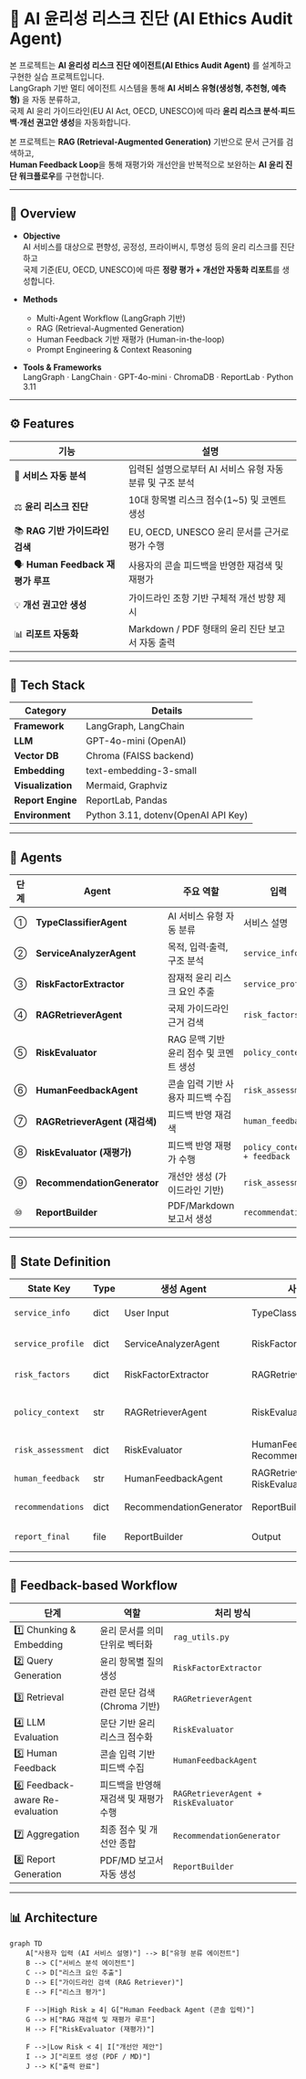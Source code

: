 # 🧭 AI 윤리성 리스크 진단 (AI Ethics Audit Agent)

본 프로젝트는 **AI 윤리성 리스크 진단 에이전트(AI Ethics Audit Agent)** 를 설계하고 구현한 실습 프로젝트입니다.  
LangGraph 기반 멀티 에이전트 시스템을 통해 **AI 서비스 유형(생성형, 추천형, 예측형)** 을 자동 분류하고,  
국제 AI 윤리 가이드라인(EU AI Act, OECD, UNESCO)에 따라 **윤리 리스크 분석·피드백·개선 권고안 생성**을 자동화합니다.  

본 프로젝트는 **RAG (Retrieval-Augmented Generation)** 기반으로 문서 근거를 검색하고,  
**Human Feedback Loop**을 통해 재평가와 개선안을 반복적으로 보완하는 **AI 윤리 진단 워크플로우**를 구현합니다.

---

## 📘 Overview

- **Objective**  
  AI 서비스를 대상으로 편향성, 공정성, 프라이버시, 투명성 등의 윤리 리스크를 진단하고  
  국제 기준(EU, OECD, UNESCO)에 따른 **정량 평가 + 개선안 자동화 리포트**를 생성합니다.

- **Methods**  
  - Multi-Agent Workflow (LangGraph 기반)
  - RAG (Retrieval-Augmented Generation)
  - Human Feedback 기반 재평가 (Human-in-the-loop)
  - Prompt Engineering & Context Reasoning

- **Tools & Frameworks**  
  LangGraph · LangChain · GPT-4o-mini · ChromaDB · ReportLab · Python 3.11

---

## ⚙️ Features

| 기능 | 설명 |
|------|------|
| 🤖 **서비스 자동 분석** | 입력된 설명으로부터 AI 서비스 유형 자동 분류 및 구조 분석 |
| ⚖️ **윤리 리스크 진단** | 10대 항목별 리스크 점수(1~5) 및 코멘트 생성 |
| 📚 **RAG 기반 가이드라인 검색** | EU, OECD, UNESCO 윤리 문서를 근거로 평가 수행 |
| 🗣️ **Human Feedback 재평가 루프** | 사용자의 콘솔 피드백을 반영한 재검색 및 재평가 |
| 💡 **개선 권고안 생성** | 가이드라인 조항 기반 구체적 개선 방향 제시 |
| 📊 **리포트 자동화** | Markdown / PDF 형태의 윤리 진단 보고서 자동 출력 |

---

## 🧩 Tech Stack 

| Category | Details |
|-----------|----------|
| **Framework** | LangGraph, LangChain |
| **LLM** | GPT-4o-mini (OpenAI) |
| **Vector DB** | Chroma (FAISS backend) |
| **Embedding** | text-embedding-3-small |
| **Visualization** | Mermaid, Graphviz |
| **Report Engine** | ReportLab, Pandas |
| **Environment** | Python 3.11, dotenv(OpenAI API Key) |

---

## 🧠 Agents
 
| 단계 | Agent | 주요 역할 | 입력 | 출력 |
|------|--------|------------|-------------|-------------|
| ① | **TypeClassifierAgent** | AI 서비스 유형 자동 분류 | 서비스 설명 | `service_info["type"]` |
| ② | **ServiceAnalyzerAgent** | 목적, 입력·출력, 구조 분석 | `service_info` | `service_profile` |
| ③ | **RiskFactorExtractor** | 잠재적 윤리 리스크 요인 추출 | `service_profile` | `risk_factors` |
| ④ | **RAGRetrieverAgent** | 국제 가이드라인 근거 검색 | `risk_factors` | `policy_context` |
| ⑤ | **RiskEvaluator** | RAG 문맥 기반 윤리 점수 및 코멘트 생성 | `policy_context` | `risk_assessment` |
| ⑥ | **HumanFeedbackAgent** | 콘솔 입력 기반 사용자 피드백 수집 | `risk_assessment` | `human_feedback` |
| ⑦ | **RAGRetrieverAgent (재검색)** | 피드백 반영 재검색 | `human_feedback` | `policy_context (update)` |
| ⑧ | **RiskEvaluator (재평가)** | 피드백 반영 재평가 수행 | `policy_context + feedback` | `risk_assessment (update)` |
| ⑨ | **RecommendationGenerator** | 개선안 생성 (가이드라인 기반) | `risk_assessment` | `recommendations` |
| ⑩ | **ReportBuilder** | PDF/Markdown 보고서 생성 | `recommendations` | `report_final` |

---

## 🧮 State Definition

| State Key | Type | 생성 Agent | 사용 Agent | 설명 |
|------------|------|-------------|-------------|------|
| `service_info` | dict | User Input | TypeClassifierAgent | 사용자가 입력한 AI 서비스 기본 정보 |
| `service_profile` | dict | ServiceAnalyzerAgent | RiskFactorExtractor | 분석된 서비스 구조 및 데이터 특성 |
| `risk_factors` | dict | RiskFactorExtractor | RAGRetrieverAgent | 추출된 윤리 리스크 요인 |
| `policy_context` | str | RAGRetrieverAgent | RiskEvaluator | RAG 기반으로 검색된 정책 근거 문단 |
| `risk_assessment` | dict | RiskEvaluator | HumanFeedbackAgent / RecommendationGenerator | 항목별 점수 및 코멘트 |
| `human_feedback` | str | HumanFeedbackAgent | RAGRetrieverAgent / RiskEvaluator | 사용자 입력 피드백 |
| `recommendations` | dict | RecommendationGenerator | ReportBuilder | 개선 권고안 및 관련 조항 |
| `report_final` | file | ReportBuilder | Output | 최종 결과 리포트 (Markdown/PDF) |

---

## 🔁 Feedback-based Workflow

| 단계 | 역할 | 처리 방식 |
| --- | --- | --- |
| 1️⃣ Chunking & Embedding | 윤리 문서를 의미 단위로 벡터화 | `rag_utils.py` |
| 2️⃣ Query Generation | 윤리 항목별 질의 생성 | `RiskFactorExtractor` |
| 3️⃣ Retrieval | 관련 문단 검색 (Chroma 기반) | `RAGRetrieverAgent` |
| 4️⃣ LLM Evaluation | 문단 기반 윤리 리스크 점수화 | `RiskEvaluator` |
| 5️⃣ Human Feedback | 콘솔 입력 기반 피드백 수집 | `HumanFeedbackAgent` |
| 6️⃣ Feedback-aware Re-evaluation | 피드백을 반영해 재검색 및 재평가 수행 | `RAGRetrieverAgent + RiskEvaluator` |
| 7️⃣ Aggregation | 최종 점수 및 개선안 종합 | `RecommendationGenerator` |
| 8️⃣ Report Generation | PDF/MD 보고서 자동 생성 | `ReportBuilder` |

---

## 📊 Architecture

```mermaid
graph TD
    A["사용자 입력 (AI 서비스 설명)"] --> B["유형 분류 에이전트"]
    B --> C["서비스 분석 에이전트"]
    C --> D["리스크 요인 추출"]
    D --> E["가이드라인 검색 (RAG Retriever)"]
    E --> F["리스크 평가"]

    F -->|High Risk ≥ 4| G["Human Feedback Agent (콘솔 입력)"]
    G --> H["RAG 재검색 및 재평가 루프"]
    H --> F["RiskEvaluator (재평가)"]

    F -->|Low Risk < 4| I["개선안 제안"]
    I --> J["리포트 생성 (PDF / MD)"]
    J --> K["출력 완료"]
